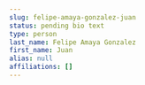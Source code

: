 ```yaml
---
slug: felipe-amaya-gonzalez-juan
status: pending bio text
type: person
last_name: Felipe Amaya Gonzalez
first_name: Juan
alias: null
affiliations: []
---
```


